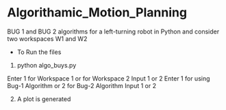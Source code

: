 # Algorithamic_Motion_Planning

BUG  1  and  BUG  2  algorithms  for  a  left-turning  robot  in  Python  and consider two workspaces W1 and W2


 - To Run the files 

1) python algo_buys.py 

 Enter 1 for Workspace 1 or  for Workspace 2 
Input 1 or 2
 Enter 1 for using Bug-1 Algorithm or 2 for Bug-2 Algorithm 
Input 1 or 2


2) A plot is generated 

